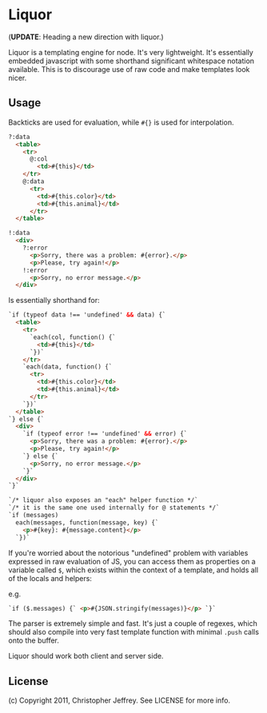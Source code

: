 # Liquor

(__UPDATE__: Heading a new direction with liquor.)

Liquor is a templating engine for node. It's very lightweight. It's essentially 
embedded javascript with some shorthand significant whitespace notation available.
This is to discourage use of raw code and make templates look nicer.

## Usage

Backticks are used for evaluation, while `#{}` is used for interpolation.

``` html
?:data
  <table>
    <tr>
      @:col 
        <td>#{this}</td>
    </tr>
    @:data
      <tr>
        <td>#{this.color}</td>
        <td>#{this.animal}</td>
      </tr>
  </table>

!:data
  <div>
    ?:error
      <p>Sorry, there was a problem: #{error}.</p>
      <p>Please, try again!</p>
    !:error
      <p>Sorry, no error message.</p>
  </div>
```

Is essentially shorthand for:

``` html
`if (typeof data !== 'undefined' && data) {`
  <table>
    <tr>
      `each(col, function() {`
        <td>#{this}</td>
      `})`
    </tr>
    `each(data, function() {`
      <tr>
        <td>#{this.color}</td>
        <td>#{this.animal}</td>
      </tr>
    `})`
  </table>
`} else {`
  <div>
    `if (typeof error !== 'undefined' && error) {`
      <p>Sorry, there was a problem: #{error}.</p>
      <p>Please, try again!</p>
    `} else {`
      <p>Sorry, no error message.</p>
    `}`
  </div>
`}`
```

``` html
`/* liquor also exposes an "each" helper function */`
`/* it is the same one used internally for @ statements */`
`if (messages) 
  each(messages, function(message, key) {`
    <p>#{key}: #{message.content}</p>
  `})`
```

If you're worried about the notorious "undefined" problem with 
variables expressed in raw evaluation of JS, you can access them 
as properties on a variable called `$`, which exists within the 
context of a template, and holds all of the locals and helpers:

e.g.

``` html
`if ($.messages) {` <p>#{JSON.stringify(messages)}</p> `}`
```

The parser is extremely simple and fast. It's just a couple of regexes, 
which should also compile into very fast template function with minimal 
`.push` calls onto the buffer.

Liquor should work both client and server side.

## License
(c) Copyright 2011, Christopher Jeffrey. See LICENSE for more info.